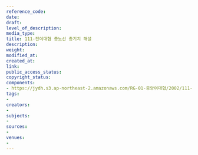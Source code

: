 ```yaml
---
reference_code: 
date: 
draft: 
level_of_description: 
media_type: 
title: 111-전여대협 총노선 총기치 해설
description: 
weight: 
modified_at: 
created_at: 
link: 
public_access_status: 
copyright_status: 
components:
- https://jydh.s3.ap-northeast-2.amazonaws.com/RG-01-중앙여대협/2002/111-전여대협+총노선+총기치+해설.pdf
tags:
- 
creators:
- 
subjects:
- 
sources:
- 
venues:
- 
---
```


